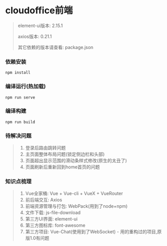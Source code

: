 # cloudoffice前端

> element-ui版本: 2.15.1
>
> axios版本: 0.21.1
>
> 其它依赖的版本请查看: package.json

### 依赖安装
```
npm install
```

### 编译运行(热加载)
```
npm run serve
```

### 编译构建
```
npm run build
```

### 待解决问题
> 1. 登录后路由跳转问题
> 2. 主页面整体布局问题(锁定侧边栏和头部)
> 3. 页面超出显示范围的滑动条样式修改(原生的太丑了)
> 4. 页面刷新后重新回到home首页的问题

### 知识点梳理
> 1. Vue全家桶: Vue + Vue-cli + VueX + VueRouter
> 2. 前后端交互: Axios
> 3. 前端资源管理与打包: WebPack(用到了node+npm)
> 4. 文件下载: js-file-download
> 5. 第三方UI界面: element-ui
> 5. 第三方图标库: font-awesome
> 6. 第三方项目: Vue-Chat(使用到了WebSocket) - 用的重构过的项目,原版1.0有问题
